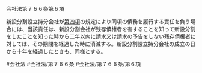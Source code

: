 会社法第７６６条第６項

新設分割設立持分会社が[第四項](会社法＿＿＿＿第７６６条第４項)の規定により同項の債務を履行する責任を負う場合には、当該責任は、新設分割会社が残存債権者を害することを知って新設分割をしたことを知った時から二年以内に請求又は請求の予告をしない残存債権者に対しては、その期間を経過した時に消滅する。新設分割設立持分会社の成立の日から十年を経過したときも、同様とする。

#会社法
#会社法/第７６６条
#会社法/第７６６条/第６項
